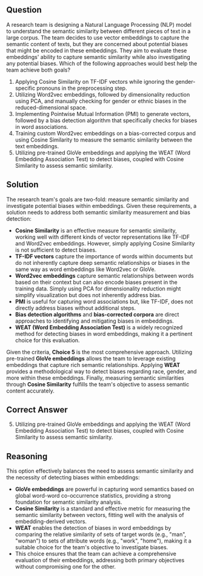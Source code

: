 ## Question
A research team is designing a Natural Language Processing (NLP) model to understand the semantic similarity between different pieces of text in a large corpus. The team decides to use vector embeddings to capture the semantic content of texts, but they are concerned about potential biases that might be encoded in these embeddings. They aim to evaluate these embeddings' ability to capture semantic similarity while also investigating any potential biases. Which of the following approaches would best help the team achieve both goals?

1. Applying Cosine Similarity on TF-IDF vectors while ignoring the gender-specific pronouns in the preprocessing step.
2. Utilizing Word2vec embeddings, followed by dimensionality reduction using PCA, and manually checking for gender or ethnic biases in the reduced-dimensional space.
3. Implementing Pointwise Mutual Information (PMI) to generate vectors, followed by a bias detection algorithm that specifically checks for biases in word associations.
4. Training custom Word2vec embeddings on a bias-corrected corpus and using Cosine Similarity to measure the semantic similarity between the text embeddings.
5. Utilizing pre-trained GloVe embeddings and applying the WEAT (Word Embedding Association Test) to detect biases, coupled with Cosine Similarity to assess semantic similarity.

## Solution
The research team's goals are two-fold: measure semantic similarity and investigate potential biases within embeddings. Given these requirements, a solution needs to address both semantic similarity measurement and bias detection:

- **Cosine Similarity** is an effective measure for semantic similarity, working well with different kinds of vector representations like TF-IDF and Word2vec embeddings. However, simply applying Cosine Similarity is not sufficient to detect biases.
- **TF-IDF vectors** capture the importance of words within documents but do not inherently capture deep semantic relationships or biases in the same way as word embeddings like Word2vec or GloVe.
- **Word2vec embeddings** capture semantic relationships between words based on their context but can also encode biases present in the training data. Simply using PCA for dimensionality reduction might simplify visualization but does not inherently address bias.
- **PMI** is useful for capturing word associations but, like TF-IDF, does not directly address biases without additional steps.
- **Bias detection algorithms** and **bias-corrected corpora** are direct approaches to identifying and mitigating biases in embeddings.
- **WEAT (Word Embedding Association Test)** is a widely recognized method for detecting biases in word embeddings, making it a pertinent choice for this evaluation.

Given the criteria, **Choice 5** is the most comprehensive approach. Utilizing pre-trained **GloVe embeddings** allows the team to leverage existing embeddings that capture rich semantic relationships. Applying **WEAT** provides a methodological way to detect biases regarding race, gender, and more within these embeddings. Finally, measuring semantic similarities through **Cosine Similarity** fulfills the team's objective to assess semantic content accurately.

## Correct Answer
5. Utilizing pre-trained GloVe embeddings and applying the WEAT (Word Embedding Association Test) to detect biases, coupled with Cosine Similarity to assess semantic similarity.

## Reasoning
This option effectively balances the need to assess semantic similarity and the necessity of detecting biases within embeddings:

- **GloVe embeddings** are powerful in capturing word semantics based on global word-word co-occurrence statistics, providing a strong foundation for semantic similarity analysis.
- **Cosine Similarity** is a standard and effective metric for measuring the semantic similarity between vectors, fitting well with the analysis of embedding-derived vectors.
- **WEAT** enables the detection of biases in word embeddings by comparing the relative similarity of sets of target words (e.g., "man", "woman") to sets of attribute words (e.g., "work", "home"), making it a suitable choice for the team's objective to investigate biases.
- This choice ensures that the team can achieve a comprehensive evaluation of their embeddings, addressing both primary objectives without compromising one for the other.